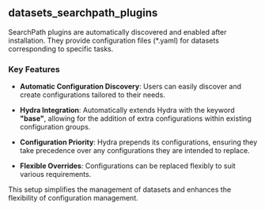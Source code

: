 ## datasets_searchpath_plugins

SearchPath plugins are automatically discovered and enabled after installation. They provide configuration files (*.yaml) for datasets corresponding to specific tasks.

### Key Features

- **Automatic Configuration Discovery**: Users can easily discover and create configurations tailored to their needs.

- **Hydra Integration**: Automatically extends Hydra with the keyword **"base"**, allowing for the addition of extra configurations within existing configuration groups.

- **Configuration Priority**: Hydra prepends its configurations, ensuring they take precedence over any configurations they are intended to replace.

- **Flexible Overrides**: Configurations can be replaced flexibly to suit various requirements.

This setup simplifies the management of datasets and enhances the flexibility of configuration management.